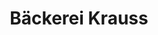 ---
title: "Bäckerei Krauss"
url: /kernen-im-remstal/baeckerei-krauss-waiblinger-strasse/
shop: Bäckerei
---